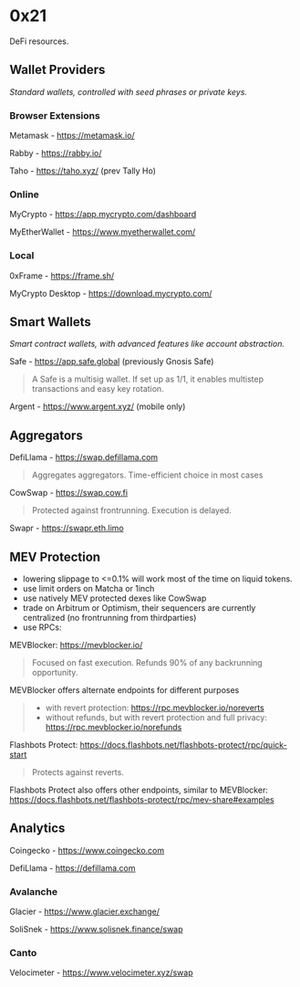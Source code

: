 # 0x21

DeFi resources.

## Wallet Providers

*Standard wallets, controlled with seed phrases or private keys.*

### Browser Extensions

Metamask - https://metamask.io/

Rabby - https://rabby.io/

Taho - https://taho.xyz/ (prev Tally Ho)

### Online

MyCrypto - https://app.mycrypto.com/dashboard

MyEtherWallet - https://www.myetherwallet.com/

### Local

0xFrame - https://frame.sh/

MyCrypto Desktop - https://download.mycrypto.com/

## Smart Wallets

*Smart contract wallets, with advanced features like account abstraction.*

Safe - https://app.safe.global (previously Gnosis Safe)

>A Safe is a multisig wallet. If set up as 1/1, it enables multistep transactions and easy key rotation.

Argent - https://www.argent.xyz/ (mobile only)

## Aggregators

DefiLlama - https://swap.defillama.com

>Aggregates aggregators. Time-efficient choice in most cases

CowSwap - https://swap.cow.fi

>Protected against frontrunning. Execution is delayed.

Swapr - https://swapr.eth.limo

## MEV Protection

- lowering slippage to <=0.1% will work most of the time on liquid tokens.
- use limit orders on Matcha or 1inch
- use natively MEV protected dexes like CowSwap
- trade on Arbitrum or Optimism, their sequencers are currently centralized (no frontrunning from thirdparties)
- use RPCs:

MEVBlocker: https://mevblocker.io/

>Focused on fast execution. Refunds 90% of any backrunning opportunity.

MEVBlocker offers alternate endpoints for different purposes
>- with revert protection: https://rpc.mevblocker.io/noreverts
>- without refunds, but with revert protection and full privacy: https://rpc.mevblocker.io/norefunds
>
Flashbots Protect: https://docs.flashbots.net/flashbots-protect/rpc/quick-start

>Protects against reverts.

Flashbots Protect also offers other endpoints, similar to MEVBlocker: https://docs.flashbots.net/flashbots-protect/rpc/mev-share#examples

## Analytics

Coingecko - https://www.coingecko.com

DefiLlama - https://defillama.com

### Avalanche

Glacier - https://www.glacier.exchange/

SoliSnek - https://www.solisnek.finance/swap

### Canto

Velocimeter - https://www.velocimeter.xyz/swap
